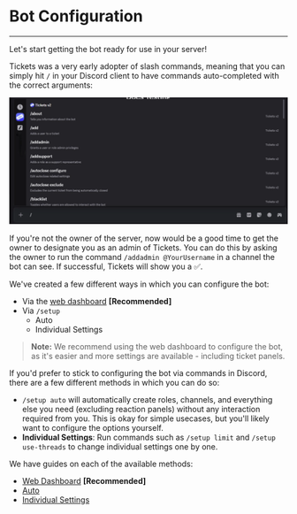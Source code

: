 # Bot Configuration
***

Let's start getting the bot ready for use in your server!

Tickets was a very early adopter of slash commands, meaning that you can simply hit `/` in your Discord client to have commands auto-completed with the correct arguments:

![Slash commands](../img/slash_commands.webp)

If you're not the owner of the server, now would be a good time to get the owner to designate you as an admin of Tickets. You can do this by asking the owner to run the command `/addadmin @YourUsername` in a channel the bot can see. If successful, Tickets will show you a ✅.

We've created a few different ways in which you can configure the bot:
- Via the [web dashboard](https://dashboard.ticketsbot.cloud) **[Recommended]**
- Via `/setup`
  - Auto
  - Individual Settings

> **Note:** We recommend using the web dashboard to configure the bot, as it's easier and more settings are available - including ticket panels.

If you'd prefer to stick to configuring the bot via commands in Discord, there are a few different methods in which you can do so:
- `/setup auto` will automatically create roles, channels, and everything else you need (excluding reaction panels) without any interaction required from you. This is okay for simple usecases, but you'll likely want to configure the options yourself.
- **Individual Settings**: Run commands such as `/setup limit` and `/setup use-threads` to change individual settings one by one.

We have guides on each of the available methods:
- [Web Dashboard](./dashboard.md) **[Recommended]**
- [Auto](./auto.md)
- [Individual Settings](./individual.md)
